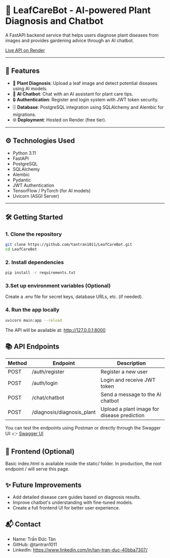 # 🌿 LeafCareBot - AI-powered Plant Diagnosis and Chatbot

A FastAPI backend service that helps users diagnose plant diseases from images and provides gardening advice through an AI chatbot.

[Live API on Render](https://leafcarebot.onrender.com)

---

## 🚀 Features

- 🌱 **Plant Diagnosis**: Upload a leaf image and detect potential diseases using AI models.
- 💬 **AI Chatbot**: Chat with an AI assistant for plant care tips.
- 🔒 **Authentication**: Register and login system with JWT token security.
- 🗄️ **Database**: PostgreSQL integration using SQLAlchemy and Alembic for migrations.
- 🌐 **Deployment**: Hosted on Render (free tier).

---

## ⚙️ Technologies Used

- Python 3.11
- FastAPI
- PostgreSQL
- SQLAlchemy
- Alembic
- Pydantic
- JWT Authentication
- TensorFlow / PyTorch (for AI models)
- Uvicorn (ASGI Server)

---

## 🛠️ Getting Started

### 1. Clone the repository

```bash
git clone https://github.com/tantran1011/LeafCareBot.git
cd LeafCareBot
```

### 2. Install dependencies

```bash
pip install -r requirements.txt
```

### 3.Set up environment variables (Optional)

Create a .env file for secret keys, database URLs, etc. (if needed).

### 4. Run the app locally

```bash
uvicorn main:app --reload
```
The API will be available at: http://127.0.0.1:8000

## 📚 API Endpoints

| Method | Endpoint                  | Description                                                      |
|--------|---------------------------|------------------------------------------------------------------|
| POST   | /auth/register             | Register a new user                                             |
| POST   | /auth/login                | Login and receive JWT token                                     |
| POST   | /chat/chatbot              | Send a message to the AI chatbot                                |
| POST   | /diagnosis/diagnosis_plant | Upload a plant image for disease prediction                      |

You can test the endpoints using Postman or directly through the Swagger UI: 👉 [Swagger UI](http://127.0.0.1:8000)

## 🎨 Frontend (Optional)

Basic index.html is available inside the static/ folder.
In production, the root endpoint / will serve this page.

## ✨ Future Improvements

- Add detailed disease care guides based on diagnosis results.
- Improve chatbot's understanding with fine-tuned models.
- Create a full frontend UI for better user experience.

## 📬 Contact
- Name: Trần Đức Tân
- GitHub: @tantran1011
- LinkedIn: https://www.linkedin.com/in/tan-tran-duc-40bba7307/







